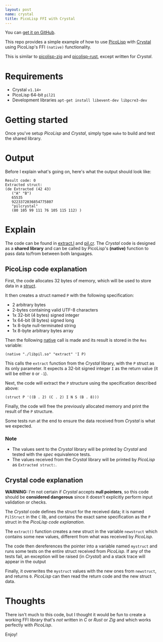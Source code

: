 ```yaml
---
layout: post
name: crystal
title: PicoLisp FFI with Crystal
---
```


You can [get it on GitHub](https://github.com/aw/picolisp-crystal).

This repo provides a simple example of how to use [PicoLisp](https://software-lab.de/down.html) with [Crystal](https://crystal-lang.org/install/) using PicoLisp's FFI `(native)` functionality.

This is similar to [picolisp-zig](https://github.com/aw/picolisp-zig) and [picolisp-rust](https://github.com/aw/picolisp-rust), except written for _Crystal_.

# Requirements

  * Crystal `v1.14+`
  * PicoLisp 64-bit `pil21`
  * Development libraries `apt-get install libevent-dev libpcre3-dev`

# Getting started

Once you've setup _PicoLisp_ and _Crystal_, simply type `make` to build and test the shared library.

# Output

Before I explain what's going on, here's what the output should look like:

```
Result code: 0
Extracted struct:
(de Extracted (42 43)
   ("A" "B")
   65535
   9223372036854775807
   "pilcrystal"
   (80 105 99 111 76 105 115 112) )
```

# Explain

The code can be found in [extract.l](extract.l) and [pil.cr](pil.cr). The _Crystal_ code is designed as a **shared library** and can be called by PicoLisp's **(native)** function to pass data to/from between both languages.

## PicoLisp code explanation

First, the code allocates 32 bytes of memory, which will be used to store data in a [struct](https://software-lab.de/doc/refS.html#struct).

It then creates a struct named `P` with the following specification:

  * 2 arbitrary bytes
  * 2-bytes containing valid UTF-8 characters
  * 1x 32-bit (4 bytes) signed integer
  * 1x 64-bit (8 bytes) signed long
  * 1x 8-byte null-terminated string
  * 1x 8-byte arbitrary bytes array

Then the following [native](https://software-lab.de/doc/refN.html#native) call is made and its result is stored in the `Res` variable:

```picolisp
(native "./libpil.so" "extract" 'I P)
```

This calls the `extract` function from the _Crystal_ library, with the `P` struct as its only parameter. It expects a 32-bit signed integer `I` as the return value (it will be either `0` or `-1`).

Next, the code will extract the `P` structure using the specification described above:

```
(struct P '((B . 2) (C . 2) I N S (B . 8)))
```

Finally, the code will free the previously allocated memory and print the result of the `P` structure.

Some tests run at the end to ensure the data received from _Crystal_ is what we expected.

### Note

  * The values sent to the _Crystal_ library will be printed by _Crystal_ and tested with the _spec_ equivalence tests.
  * The values received from the _Crystal_ library will be printed by _PicoLisp_ as `Extracted struct:`.

## Crystal code explanation

**WARNING:** I'm not certain if _Crystal_ accepts **null pointers**, so this code should be **considered dangerous** since it doesn't explicitly perform input validation or checks.

The _Crystal_ code defines the struct for the received data; it is named `PilStruct` in the `C` lib, and contains the exact same specification as the `P` struct in the _PicoLisp code explanation_.

The `extract()` function creates a new struct in the variable `newstruct` which contains some new values, different from what was received by _PicoLisp_.

The code then dereferences the pointer into a variable named `mystruct` and runs some tests on the entire struct received from _PicoLisp_. If any of the tests fail, an exception will be raised (in _Crystal_) and a stack trace will appear in the output 

Finally, it overwrites the `mystruct` values with the new ones from `newstruct`, and returns `0`. _PicoLisp_ can then read the return code and the new struct data.

# Thoughts

There isn't much to this code, but I thought it would be fun to create a working FFI library that's _not_ written in _C_ or _Rust_ or _Zig_ and which works perfectly with _PicoLisp_.

Enjoy!
